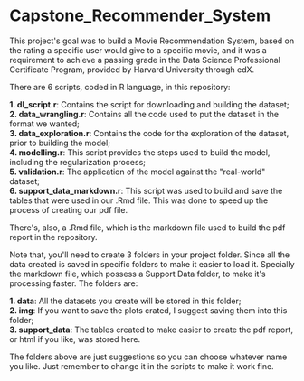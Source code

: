 # Capstone_Recommender_System

This project's goal was to build a Movie Recommendation System, based on the rating a specific user would give to a specific movie, and it was a requirement to achieve a passing grade in the Data Science Professional Certificate Program, provided by Harvard University through edX.

There are 6 scripts, coded in R language, in this repository:

<b>1. dl_script.r</b>: Contains the script for downloading and building the dataset;<br>
<b>2. data_wrangling.r</b>: Contains all the code used to put the dataset in the format we wanted; <br>
<b>3. data_exploration.r</b>: Contains the code for the exploration of the dataset, prior to building the model; <br>
<b>4. modelling.r</b>: This script provides the steps used to build the model, including the regularization process; <br>
<b>5. validation.r</b>: The application of the model against the "real-world" dataset;<br>
<b>6. support_data_markdown.r</b>: This script was used to build and save the tables that were used in our .Rmd file. This was done to speed up the process of creating our pdf file.


There's, also, a .Rmd file, which is the markdown file used to build the pdf report in the repository.

Note that, you'll need to create 3 folders in your project folder. Since all the data created is saved in specific folders to make it easier to load it. Specially the markdown file, which possess a Support Data folder, to make it's processing faster. The folders are: 

<b>1. data</b>: All the datasets you create will be stored in this folder;<br>
<b>2. img</b>: If you want to save the plots crated, I suggest saving them into this folder; <br>
<b>3. support_data</b>: The tables created to make easier to create the pdf report, or html if you like, was stored here.

The folders above are just suggestions so you can choose whatever name you like. Just remember to change it in the scripts to make it work fine.
